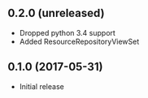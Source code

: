 0.2.0 (unreleased)
------------------

- Dropped python 3.4 support
- Added ResourceRepositoryViewSet


0.1.0 (2017-05-31)
------------------

- Initial release
